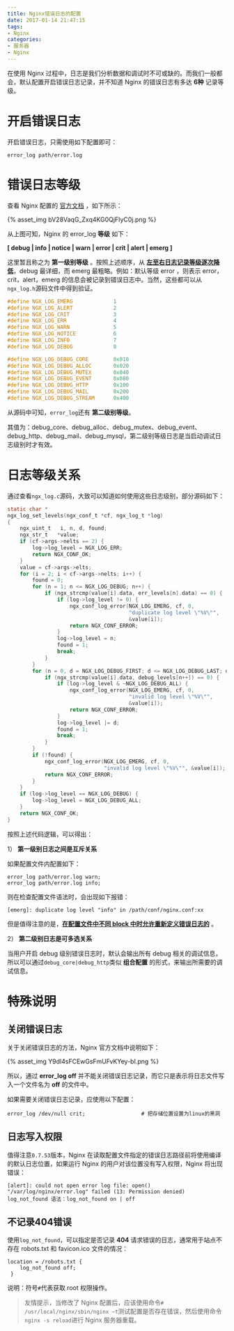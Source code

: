 ```yaml
---
title: Nginx错误日志的配置
date: 2017-01-14 21:47:15
tags:
- Nginx
categories:
- 服务器
- Nginx
---
```


在使用 Nginx 过程中，日志是我们分析数据和调试时不可或缺的。而我们一般都会，默认配置开启错误日志记录，并不知道 Nginx 的错误日志有多达 **6种** 记录等级。<!--more-->

# 开启错误日志

开启错误日志，只需使用如下配置即可：

```Nginx
error_log path/error.log 
```

# 错误日志等级

查看 Nginx 配置的 [官方文档](http://nginx.org/en/docs/ngx_core_module.html#error_log) ，如下所示：

{% asset_img bV28VaqG_Zxq4KG0QjFIyC0j.png %}

从上图可知，Nginx 的 error_log **等级** 如下：

<strong>[ debug | info | notice | warn | error | crit | alert | emerg ]</strong>

这里暂且称之为 **第一级别等级** 。按照上述顺序，从 [**左至右日志记录等级逐次降低**]()，debug 最详细，而 emerg 最粗略。例如：默认等级 error ，则表示 error，crit，alert，emerg 的信息会被记录到错误日志中。当然，这些都可以从`ngx_log.h`源码文件中得到验证。

```C
#define NGX_LOG_EMERG             1
#define NGX_LOG_ALERT             2
#define NGX_LOG_CRIT              3
#define NGX_LOG_ERR               4
#define NGX_LOG_WARN              5
#define NGX_LOG_NOTICE            6
#define NGX_LOG_INFO              7
#define NGX_LOG_DEBUG             8

#define NGX_LOG_DEBUG_CORE        0x010
#define NGX_LOG_DEBUG_ALLOC       0x020
#define NGX_LOG_DEBUG_MUTEX       0x040
#define NGX_LOG_DEBUG_EVENT       0x080
#define NGX_LOG_DEBUG_HTTP        0x100
#define NGX_LOG_DEBUG_MAIL        0x200
#define NGX_LOG_DEBUG_STREAM      0x400
```

从源码中可知，`error_log`还有 **第二级别等级**。

其值为：debug_core、debug_alloc、debug_mutex、debug_event、debug_http、debug_mail、debug_mysql，第二级别等级日志是当启动调试日志级别时才有效。

# 日志等级关系

通过查看`ngx_log.c`源码，大致可以知道如何使用这些日志级别，部分源码如下：

```C
static char *
ngx_log_set_levels(ngx_conf_t *cf, ngx_log_t *log)
{
    ngx_uint_t   i, n, d, found;
    ngx_str_t   *value;
    if (cf->args->nelts == 2) {
        log->log_level = NGX_LOG_ERR;
        return NGX_CONF_OK;
    }
    value = cf->args->elts;
    for (i = 2; i < cf->args->nelts; i++) {
        found = 0;
        for (n = 1; n <= NGX_LOG_DEBUG; n++) {
            if (ngx_strcmp(value[i].data, err_levels[n].data) == 0) {
                if (log->log_level != 0) {
                    ngx_conf_log_error(NGX_LOG_EMERG, cf, 0,
                                       "duplicate log level \"%V\"",
                                       &value[i]);
                    return NGX_CONF_ERROR;
                }
                log->log_level = n;
                found = 1;
                break;
            }
        }
        for (n = 0, d = NGX_LOG_DEBUG_FIRST; d <= NGX_LOG_DEBUG_LAST; d <<= 1) {
            if (ngx_strcmp(value[i].data, debug_levels[n++]) == 0) {
                if (log->log_level & ~NGX_LOG_DEBUG_ALL) {
                    ngx_conf_log_error(NGX_LOG_EMERG, cf, 0,
                                       "invalid log level \"%V\"",
                                       &value[i]);
                    return NGX_CONF_ERROR;
                }
                log->log_level |= d;
                found = 1;
                break;
            }
        }
        if (!found) {
            ngx_conf_log_error(NGX_LOG_EMERG, cf, 0,
                               "invalid log level \"%V\"", &value[i]);
            return NGX_CONF_ERROR;
        }
    }
    if (log->log_level == NGX_LOG_DEBUG) {
        log->log_level = NGX_LOG_DEBUG_ALL;
    }
    return NGX_CONF_OK;
}
```

按照上述代码逻辑，可以得出：

1） **第一级别日志之间是互斥关系**

如果配置文件内配置如下：

```Nginx
error_log path/error.log warn;  
error_log path/error.log info;  
```

则在检查配置文件语法时，会出现如下报错：

```Nginx
[emerg]: duplicate log level "info" in /path/conf/nginx.conf:xx
```

但是值得注意的是，[**在配置文件中不同 block 中时允许重新定义错误日志的**]() 。

2） **第二级别日志是可多选关系**

当用户开启 debug 级别错误日志时，默认会输出所有 debug 相关的调试信息，所以可以通过`debug_core|debug_http`类似 **组合配置** 的形式，来输出所需要的调试信息。

# 特殊说明

## 关闭错误日志

关于关闭错误日志的方法，Nginx 官方文档中说明如下：

{% asset_img Y9dl4sFCEwGsFmUFvKYey-bI.png %}

所以，通过 **error_log off** 并不能关闭错误日志记录，而它只是表示将日志文件写入一个文件名为 **off** 的文件中。

如果需要关闭错误日志记录，应使用以下配置：

```Nginx
error_log /dev/null crit;                  # 把存储位置设置为linux的黑洞
```

## 日志写入权限

值得注意`0.7.53`版本，Nginx 在读取配置文件指定的错误日志路径前将使用编译的默认日志位置，如果运行 Nginx 的用户对该位置没有写入权限，Nginx 将出现错误：

```Nginx
[alert]: could not open error log file: open() "/var/log/nginx/error.log" failed (13: Permission denied) 
log_not_found 语法：log_not_found on | off
```

## 不记录404错误

使用`log_not_found`，可以指定是否记录 **404** 请求错误的日志，通常用于站点不存在 robots.txt 和 favicon.ico 文件的情况：

```Nginx
location = /robots.txt {
    log_not_found off;
 }
```

说明：符号`#`代表获取 root 权限操作。

> 友情提示，当修改了 Nginx 配置后，应该使用命令`# /usr/local/nginx/sbin/nginx –t`测试配置是否存在错误，然后使用命令`nginx -s reload`进行 Nginx 服务器重载。
